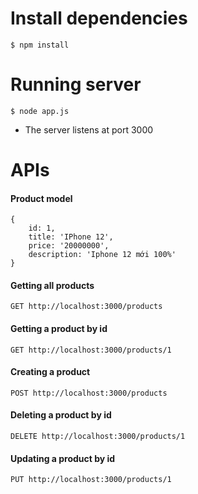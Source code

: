 # Install dependencies
```$ npm install```
# Running server
```$ node app.js```
- The server listens at port 3000
# APIs
#### Product model
    {
        id: 1,
        title: 'IPhone 12',
        price: '20000000',
        description: 'Iphone 12 mới 100%'
    }

#### Getting all products
```GET http://localhost:3000/products```
#### Getting a product by id
```GET http://localhost:3000/products/1```
#### Creating a product
```POST http://localhost:3000/products```
#### Deleting a product by id
```DELETE http://localhost:3000/products/1```
#### Updating a product by id
```PUT http://localhost:3000/products/1```
